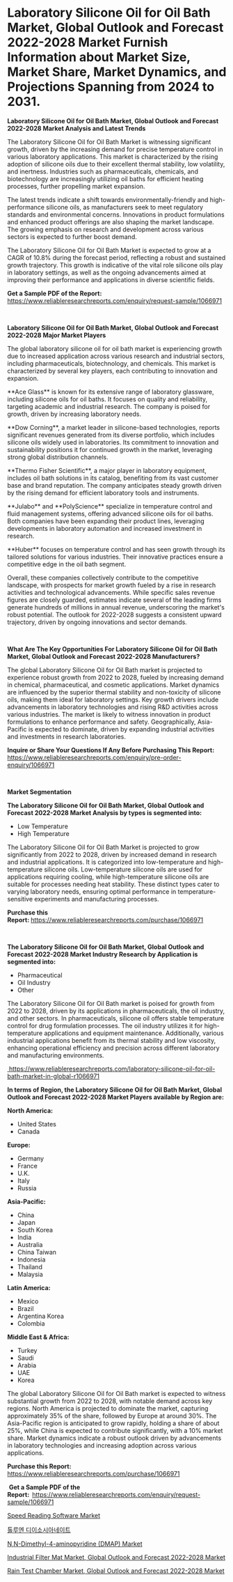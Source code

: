<p><h1>Laboratory Silicone Oil for Oil Bath Market, Global Outlook and Forecast 2022-2028 Market Furnish Information about Market Size, Market Share, Market Dynamics, and Projections Spanning from 2024 to 2031.</h1></p><p><strong>Laboratory Silicone Oil for Oil Bath Market, Global Outlook and Forecast 2022-2028 Market Analysis and Latest Trends</strong></p>
<p><p>The Laboratory Silicone Oil for Oil Bath Market is witnessing significant growth, driven by the increasing demand for precise temperature control in various laboratory applications. This market is characterized by the rising adoption of silicone oils due to their excellent thermal stability, low volatility, and inertness. Industries such as pharmaceuticals, chemicals, and biotechnology are increasingly utilizing oil baths for efficient heating processes, further propelling market expansion.</p><p>The latest trends indicate a shift towards environmentally-friendly and high-performance silicone oils, as manufacturers seek to meet regulatory standards and environmental concerns. Innovations in product formulations and enhanced product offerings are also shaping the market landscape. The growing emphasis on research and development across various sectors is expected to further boost demand.</p><p>The Laboratory Silicone Oil for Oil Bath Market is expected to grow at a CAGR of 10.8% during the forecast period, reflecting a robust and sustained growth trajectory. This growth is indicative of the vital role silicone oils play in laboratory settings, as well as the ongoing advancements aimed at improving their performance and applications in diverse scientific fields.</p></p>
<p><strong>Get a Sample PDF of the Report:&nbsp;</strong> <a href="https://www.reliableresearchreports.com/enquiry/request-sample/1066971">https://www.reliableresearchreports.com/enquiry/request-sample/1066971</a></p>
<p>&nbsp;</p>
<p><strong>Laboratory Silicone Oil for Oil Bath Market, Global Outlook and Forecast 2022-2028 Major Market Players</strong></p>
<p><p>The global laboratory silicone oil for oil bath market is experiencing growth due to increased application across various research and industrial sectors, including pharmaceuticals, biotechnology, and chemicals. This market is characterized by several key players, each contributing to innovation and expansion.</p><p>**Ace Glass** is known for its extensive range of laboratory glassware, including silicone oils for oil baths. It focuses on quality and reliability, targeting academic and industrial research. The company is poised for growth, driven by increasing laboratory needs.</p><p>**Dow Corning**, a market leader in silicone-based technologies, reports significant revenues generated from its diverse portfolio, which includes silicone oils widely used in laboratories. Its commitment to innovation and sustainability positions it for continued growth in the market, leveraging strong global distribution channels.</p><p>**Thermo Fisher Scientific**, a major player in laboratory equipment, includes oil bath solutions in its catalog, benefiting from its vast customer base and brand reputation. The company anticipates steady growth driven by the rising demand for efficient laboratory tools and instruments.</p><p>**Julabo** and **PolyScience** specialize in temperature control and fluid management systems, offering advanced silicone oils for oil baths. Both companies have been expanding their product lines, leveraging developments in laboratory automation and increased investment in research.</p><p>**Huber** focuses on temperature control and has seen growth through its tailored solutions for various industries. Their innovative practices ensure a competitive edge in the oil bath segment.</p><p>Overall, these companies collectively contribute to the competitive landscape, with prospects for market growth fueled by a rise in research activities and technological advancements. While specific sales revenue figures are closely guarded, estimates indicate several of the leading firms generate hundreds of millions in annual revenue, underscoring the market's robust potential. The outlook for 2022-2028 suggests a consistent upward trajectory, driven by ongoing innovations and sector demands.</p></p>
<p>&nbsp;</p>
<p><strong>What Are The Key Opportunities For Laboratory Silicone Oil for Oil Bath Market, Global Outlook and Forecast 2022-2028 Manufacturers?</strong></p>
<p><p>The global Laboratory Silicone Oil for Oil Bath market is projected to experience robust growth from 2022 to 2028, fueled by increasing demand in chemical, pharmaceutical, and cosmetic applications. Market dynamics are influenced by the superior thermal stability and non-toxicity of silicone oils, making them ideal for laboratory settings. Key growth drivers include advancements in laboratory technologies and rising R&D activities across various industries. The market is likely to witness innovation in product formulations to enhance performance and safety. Geographically, Asia-Pacific is expected to dominate, driven by expanding industrial activities and investments in research laboratories.</p></p>
<p><strong>Inquire or Share Your Questions If Any Before Purchasing This Report:</strong> <a href="https://www.reliableresearchreports.com/enquiry/pre-order-enquiry/1066971">https://www.reliableresearchreports.com/enquiry/pre-order-enquiry/1066971</a></p>
<p>&nbsp;</p>
<p><strong>Market Segmentation</strong></p>
<p><strong>The Laboratory Silicone Oil for Oil Bath Market, Global Outlook and Forecast 2022-2028 Market Analysis by types is segmented into:</strong></p>
<p><ul><li>Low Temperature</li><li>High Temperature</li></ul></p>
<p><p>The Laboratory Silicone Oil for Oil Bath Market is projected to grow significantly from 2022 to 2028, driven by increased demand in research and industrial applications. It is categorized into low-temperature and high-temperature silicone oils. Low-temperature silicone oils are used for applications requiring cooling, while high-temperature silicone oils are suitable for processes needing heat stability. These distinct types cater to varying laboratory needs, ensuring optimal performance in temperature-sensitive experiments and manufacturing processes.</p></p>
<p><strong>Purchase this Report:&nbsp;</strong><a href="https://www.reliableresearchreports.com/purchase/1066971">https://www.reliableresearchreports.com/purchase/1066971</a></p>
<p>&nbsp;</p>
<p><strong>The Laboratory Silicone Oil for Oil Bath Market, Global Outlook and Forecast 2022-2028 Market Industry Research by Application is segmented into:</strong></p>
<p><ul><li>Pharmaceutical</li><li>Oil Industry</li><li>Other</li></ul></p>
<p><p>The Laboratory Silicone Oil for Oil Bath market is poised for growth from 2022 to 2028, driven by its applications in pharmaceuticals, the oil industry, and other sectors. In pharmaceuticals, silicone oil offers stable temperature control for drug formulation processes. The oil industry utilizes it for high-temperature applications and equipment maintenance. Additionally, various industrial applications benefit from its thermal stability and low viscosity, enhancing operational efficiency and precision across different laboratory and manufacturing environments.</p></p>
<p><a href="https://www.reliableresearchreports.com/laboratory-silicone-oil-for-oil-bath-market-in-global-r1066971">&nbsp;https://www.reliableresearchreports.com/laboratory-silicone-oil-for-oil-bath-market-in-global-r1066971</a></p>
<p><strong>In terms of Region, the Laboratory Silicone Oil for Oil Bath Market, Global Outlook and Forecast 2022-2028 Market Players available by Region are:</strong></p>
<p>
    <p> <strong> North America: </strong>
        <ul>
            <li>United States</li>
            <li>Canada</li>
        </ul>
        </p> 
    <p> <strong> Europe: </strong>
        <ul>
            <li>Germany</li>
            <li>France</li>
            <li>U.K.</li>
            <li>Italy</li>
            <li>Russia</li>
        </ul>
        </p> 
    <p> <strong> Asia-Pacific: </strong>
        <ul>
            <li>China</li>
            <li>Japan</li>
            <li>South Korea</li>
            <li>India</li>
            <li>Australia</li>
            <li>China Taiwan</li>
            <li>Indonesia</li>
            <li>Thailand</li>
            <li>Malaysia</li>
        </ul>
        </p> 
    <p> <strong> Latin America: </strong>
        <ul>
            <li>Mexico</li>
            <li>Brazil</li>
            <li>Argentina Korea</li>
            <li>Colombia</li>
        </ul>
        </p> 
    <p> <strong> Middle East & Africa: </strong>
        <ul>
            <li>Turkey</li>
            <li>Saudi</li>
            <li>Arabia</li>
            <li>UAE</li>
            <li>Korea</li>
        </ul>
    </p>
    </p>
<p><p>The global Laboratory Silicone Oil for Oil Bath market is expected to witness substantial growth from 2022 to 2028, with notable demand across key regions. North America is projected to dominate the market, capturing approximately 35% of the share, followed by Europe at around 30%. The Asia-Pacific region is anticipated to grow rapidly, holding a share of about 25%, while China is expected to contribute significantly, with a 10% market share. Market dynamics indicate a robust outlook driven by advancements in laboratory technologies and increasing adoption across various applications.</p></p>
<p><strong>Purchase this Report: </strong><a href="https://www.reliableresearchreports.com/purchase/1066971">https://www.reliableresearchreports.com/purchase/1066971</a></p>
<p>&nbsp;<strong>Get a Sample PDF of the Report:&nbsp;&nbsp;</strong><a href="https://www.reliableresearchreports.com/enquiry/request-sample/1066971">https://www.reliableresearchreports.com/enquiry/request-sample/1066971</a></p>
<p><strong></strong></p>
<p><p><a href="https://www.linkedin.com/pulse/speed-reading-software-market-evolution-global-trends-regional-eqrkc?trackingId=j0W4lkPtRR%2BQxSz0lzrx7w%3D%3D">Speed Reading Software Market</a></p><p><a href="https://medium.com/@nargishussain12/%ED%86%A8%EB%A3%A8%EC%97%94-%EB%94%94%EC%9D%B4%EC%86%8C%EC%8B%9C%EC%95%84%EB%84%A4%EC%9D%B4%ED%8A%B8-%EC%8B%9C%EC%9E%A5-%EC%A1%B0%EC%82%AC-%EB%B3%B4%EA%B3%A0%EC%84%9C-2024%EB%85%84%EB%B6%80%ED%84%B0-2031%EB%85%84%EA%B9%8C%EC%A7%80-9-8-%EC%9D%98-%EC%95%88%EC%A0%95%EC%A0%81%EC%9D%B8-cagr%EB%A1%9C-%EC%8B%9C%EC%9E%A5-%EC%A0%84%EB%A7%9D-%EB%B0%8F-%EC%84%B1%EC%9E%A5-%EA%B0%80%EB%8A%A5%EC%84%B1-be3cf3515061">톨루엔 디이소시아네이트</a></p><p><a href="https://issuu.com/reportprime-2/docs/nn-dimethyl-4-aminopyridine-dmap-ma_2b06026738ff7f">N,N-Dimethyl-4-aminopyridine (DMAP) Market</a></p><p><a href="https://github.com/RickHolmes3/Market-Research-Report-List-6/blob/main/industrial-filter-mat-market-global-outlook-and-forecast-2022-2028-market.md">Industrial Filter Mat Market, Global Outlook and Forecast 2022-2028 Market</a></p><p><a href="https://github.com/Krish2023na/Market-Research-Report-List-6/blob/main/rain-test-chamber-market-global-outlook-and-forecast-2022-2028-market.md">Rain Test Chamber Market, Global Outlook and Forecast 2022-2028 Market</a></p></p>